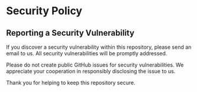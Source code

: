 # Security Policy

## Reporting a Security Vulnerability

If you discover a security vulnerability within this repository, please send an email to us. All security vulnerabilities will be promptly addressed.

Please do not create public GitHub issues for security vulnerabilities. We appreciate your cooperation in responsibly disclosing the issue to us.

Thank you for helping to keep this repository secure.

